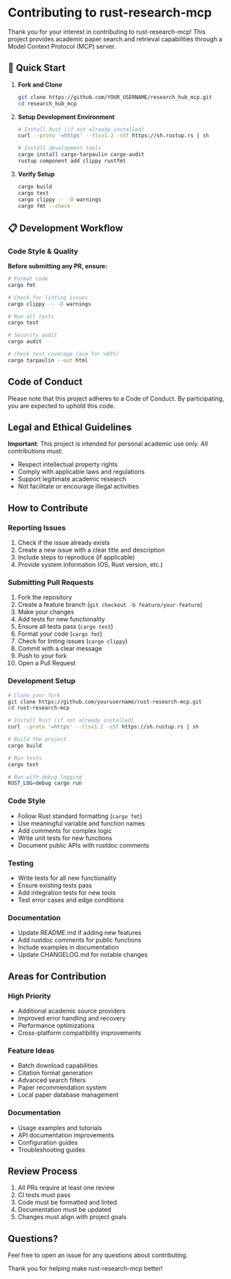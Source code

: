 # Contributing to rust-research-mcp

Thank you for your interest in contributing to rust-research-mcp! This project provides academic paper search and retrieval capabilities through a Model Context Protocol (MCP) server.

## 🚀 Quick Start

1. **Fork and Clone**
   ```bash
   git clone https://github.com/YOUR_USERNAME/research_hub_mcp.git
   cd research_hub_mcp
   ```

2. **Setup Development Environment**
   ```bash
   # Install Rust (if not already installed)
   curl --proto '=https' --tlsv1.2 -sSf https://sh.rustup.rs | sh
   
   # Install development tools
   cargo install cargo-tarpaulin cargo-audit
   rustup component add clippy rustfmt
   ```

3. **Verify Setup**
   ```bash
   cargo build
   cargo test
   cargo clippy -- -D warnings
   cargo fmt --check
   ```

## 📋 Development Workflow

### Code Style & Quality

**Before submitting any PR, ensure:**

```bash
# Format code
cargo fmt

# Check for linting issues
cargo clippy -- -D warnings

# Run all tests
cargo test

# Security audit
cargo audit

# Check test coverage (aim for >85%)
cargo tarpaulin --out html
```

## Code of Conduct

Please note that this project adheres to a Code of Conduct. By participating, you are expected to uphold this code.

## Legal and Ethical Guidelines

**Important**: This project is intended for personal academic use only. All contributions must:

- Respect intellectual property rights
- Comply with applicable laws and regulations
- Support legitimate academic research
- Not facilitate or encourage illegal activities

## How to Contribute

### Reporting Issues

1. Check if the issue already exists
2. Create a new issue with a clear title and description
3. Include steps to reproduce (if applicable)
4. Provide system information (OS, Rust version, etc.)

### Submitting Pull Requests

1. Fork the repository
2. Create a feature branch (`git checkout -b feature/your-feature`)
3. Make your changes
4. Add tests for new functionality
5. Ensure all tests pass (`cargo test`)
6. Format your code (`cargo fmt`)
7. Check for linting issues (`cargo clippy`)
8. Commit with a clear message
9. Push to your fork
10. Open a Pull Request

### Development Setup

```bash
# Clone your fork
git clone https://github.com/yourusername/rust-research-mcp.git
cd rust-research-mcp

# Install Rust (if not already installed)
curl --proto '=https' --tlsv1.2 -sSf https://sh.rustup.rs | sh

# Build the project
cargo build

# Run tests
cargo test

# Run with debug logging
RUST_LOG=debug cargo run
```

### Code Style

- Follow Rust standard formatting (`cargo fmt`)
- Use meaningful variable and function names
- Add comments for complex logic
- Write unit tests for new functions
- Document public APIs with rustdoc comments

### Testing

- Write tests for all new functionality
- Ensure existing tests pass
- Add integration tests for new tools
- Test error cases and edge conditions

### Documentation

- Update README.md if adding new features
- Add rustdoc comments for public functions
- Include examples in documentation
- Update CHANGELOG.md for notable changes

## Areas for Contribution

### High Priority

- Additional academic source providers
- Improved error handling and recovery
- Performance optimizations
- Cross-platform compatibility improvements

### Feature Ideas

- Batch download capabilities
- Citation format generation
- Advanced search filters
- Paper recommendation system
- Local paper database management

### Documentation

- Usage examples and tutorials
- API documentation improvements
- Configuration guides
- Troubleshooting guides

## Review Process

1. All PRs require at least one review
2. CI tests must pass
3. Code must be formatted and linted
4. Documentation must be updated
5. Changes must align with project goals

## Questions?

Feel free to open an issue for any questions about contributing.

Thank you for helping make rust-research-mcp better!
